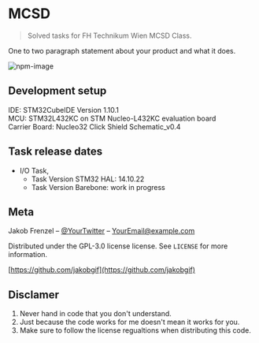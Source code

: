 # MCSD
> Solved tasks for FH Technikum Wien MCSD Class.

One to two paragraph statement about your product and what it does.

![npm-image]

## Development setup

IDE: STM32CubeIDE Version 1.10.1 <br />
MCU: STM32L432KC on STM Nucleo-L432KC evaluation board <br />
Carrier Board: Nucleo32 Click Shield Schematic_v0.4 <br />


## Task release dates

* I/O Task, 
    * Task Version STM32 HAL: 14.10.22
    * Task Version Barebone: work in progress

## Meta

Jakob Frenzel – [@YourTwitter](https://twitter.com/dbader_org) – YourEmail@example.com

Distributed under the GPL-3.0 license license. See ``LICENSE`` for more information.

[https://github.com/jakobgif](https://github.com/jakobgif)

## Disclamer

1. Never hand in code that you don't understand.
2. Just because the code works for me doesn't mean it works for you.
3. Make sure to follow the license regualtions when distributing this code.

<!-- Markdown link & img dfn's -->
[npm-image]: https://img.shields.io/npm/v/datadog-metrics.svg?style=flat-square
